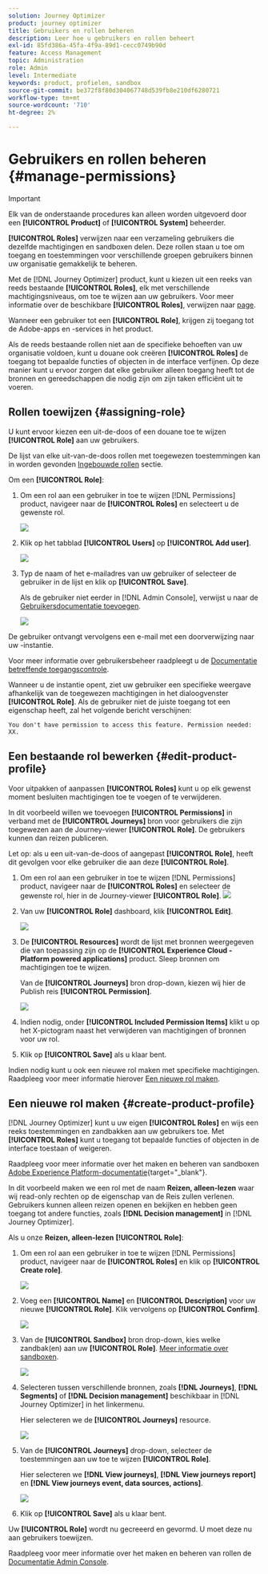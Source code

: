 ```yaml
---
solution: Journey Optimizer
product: journey optimizer
title: Gebruikers en rollen beheren
description: Leer hoe u gebruikers en rollen beheert
exl-id: 85fd386a-45fa-4f9a-89d1-cecc0749b90d
feature: Access Management
topic: Administration
role: Admin
level: Intermediate
keywords: product, profielen, sandbox
source-git-commit: be372f8f80d304067748d539fb8e210df6280721
workflow-type: tm+mt
source-wordcount: '710'
ht-degree: 2%

---
```


# Gebruikers en rollen beheren {#manage-permissions}

>[!IMPORTANT]
>
> Elk van de onderstaande procedures kan alleen worden uitgevoerd door een **[!UICONTROL Product]** of **[!UICONTROL System]** beheerder.

**[!UICONTROL Roles]** verwijzen naar een verzameling gebruikers die dezelfde machtigingen en sandboxen delen. Deze rollen staan u toe om toegang en toestemmingen voor verschillende groepen gebruikers binnen uw organisatie gemakkelijk te beheren.

Met de [!DNL Journey Optimizer] product, kunt u kiezen uit een reeks van reeds bestaande **[!UICONTROL Roles]**, elk met verschillende machtigingsniveaus, om toe te wijzen aan uw gebruikers. Voor meer informatie over de beschikbare **[!UICONTROL Roles]**, verwijzen naar [page](ootb-product-profiles.md).

Wanneer een gebruiker tot een **[!UICONTROL Role]**, krijgen zij toegang tot de Adobe-apps en -services in het product.

Als de reeds bestaande rollen niet aan de specifieke behoeften van uw organisatie voldoen, kunt u douane ook creëren **[!UICONTROL Roles]** de toegang tot bepaalde functies of objecten in de interface verfijnen. Op deze manier kunt u ervoor zorgen dat elke gebruiker alleen toegang heeft tot de bronnen en gereedschappen die nodig zijn om zijn taken efficiënt uit te voeren.

## Rollen toewijzen {#assigning-role}

U kunt ervoor kiezen een uit-de-doos of een douane toe te wijzen **[!UICONTROL Role]** aan uw gebruikers.

De lijst van elke uit-van-de-doos rollen met toegewezen toestemmingen kan in worden gevonden [Ingebouwde rollen](ootb-product-profiles.md) sectie.

Om een **[!UICONTROL Role]**:

1. Om een rol aan een gebruiker in toe te wijzen [!DNL Permissions] product, navigeer naar de **[!UICONTROL Roles]** en selecteert u de gewenste rol.

   ![](assets/do-not-localize/access_control_2.png)

1. Klik op het tabblad **[!UICONTROL Users]** op **[!UICONTROL Add user]**.

   ![](assets/do-not-localize/access_control_3.png)

1. Typ de naam of het e-mailadres van uw gebruiker of selecteer de gebruiker in de lijst en klik op **[!UICONTROL Save]**.

   Als de gebruiker niet eerder in [!DNL Admin Console], verwijst u naar de [Gebruikersdocumentatie toevoegen](https://experienceleague.adobe.com/docs/experience-platform/access-control/ui/users.html).

   ![](assets/do-not-localize/access_control_4.png)

De gebruiker ontvangt vervolgens een e-mail met een doorverwijzing naar uw -instantie.

Voor meer informatie over gebruikersbeheer raadpleegt u de [Documentatie betreffende toegangscontrole](https://experienceleague.adobe.com/docs/experience-platform/access-control/home.html).

Wanneer u de instantie opent, ziet uw gebruiker een specifieke weergave afhankelijk van de toegewezen machtigingen in het dialoogvenster **[!UICONTROL Role]**. Als de gebruiker niet de juiste toegang tot een eigenschap heeft, zal het volgende bericht verschijnen:

`You don't have permission to access this feature. Permission needed: XX.`

## Een bestaande rol bewerken {#edit-product-profile}

Voor uitpakken of aanpassen **[!UICONTROL Roles]** kunt u op elk gewenst moment besluiten machtigingen toe te voegen of te verwijderen.

In dit voorbeeld willen we toevoegen **[!UICONTROL Permissions]** in verband met de **[!UICONTROL Journeys]** bron voor gebruikers die zijn toegewezen aan de Journey-viewer **[!UICONTROL Role]**. De gebruikers kunnen dan reizen publiceren.

Let op: als u een uit-van-de-doos of aangepast **[!UICONTROL Role]**, heeft dit gevolgen voor elke gebruiker die aan deze **[!UICONTROL Role]**.

1. Om een rol aan een gebruiker in toe te wijzen [!DNL Permissions] product, navigeer naar de **[!UICONTROL Roles]** en selecteer de gewenste rol, hier in de Journey-viewer **[!UICONTROL Role]**.
   ![](assets/do-not-localize/access_control_5.png)

1. Van uw **[!UICONTROL Role]** dashboard, klik **[!UICONTROL Edit]**.

   ![](assets/do-not-localize/access_control_6.png)

1. De **[!UICONTROL Resources]** wordt de lijst met bronnen weergegeven die van toepassing zijn op de **[!UICONTROL Experience Cloud - Platform powered applications]** product. Sleep bronnen om machtigingen toe te wijzen.

   Van de **[!UICONTROL Journeys]** bron drop-down, kiezen wij hier de Publish reis **[!UICONTROL Permission]**.

   ![](assets/do-not-localize/access_control_14.png)

1. Indien nodig, onder **[!UICONTROL Included Permission Items]** klikt u op het X-pictogram naast het verwijderen van machtigingen of bronnen voor uw rol.

1. Klik op **[!UICONTROL Save]** als u klaar bent.

Indien nodig kunt u ook een nieuwe rol maken met specifieke machtigingen. Raadpleeg voor meer informatie hierover [Een nieuwe rol maken](#create-product-profile).

## Een nieuwe rol maken {#create-product-profile}

[!DNL Journey Optimizer] kunt u uw eigen **[!UICONTROL Roles]** en wijs een reeks toestemmingen en zandbakken aan uw gebruikers toe. Met **[!UICONTROL Roles]** kunt u toegang tot bepaalde functies of objecten in de interface toestaan of weigeren.

Raadpleeg voor meer informatie over het maken en beheren van sandboxen [Adobe Experience Platform-documentatie](https://experienceleague.adobe.com/docs/experience-platform/sandbox/ui/user-guide.html){target="_blank"}.

In dit voorbeeld maken we een rol met de naam **Reizen, alleen-lezen** waar wij read-only rechten op de eigenschap van de Reis zullen verlenen. Gebruikers kunnen alleen reizen openen en bekijken en hebben geen toegang tot andere functies, zoals **[!DNL  Decision management]** in [!DNL Journey Optimizer].

Als u onze **Reizen, alleen-lezen** **[!UICONTROL Role]**:

1. Om een rol aan een gebruiker in toe te wijzen [!DNL Permissions] product, navigeer naar de **[!UICONTROL Roles]** en klik op **[!UICONTROL Create role]**.

   ![](assets/do-not-localize/access_control_9.png)

1. Voeg een **[!UICONTROL Name]** en **[!UICONTROL Description]** voor uw nieuwe **[!UICONTROL Role]**. Klik vervolgens op **[!UICONTROL Confirm]**.

   ![](assets/do-not-localize/access_control_10.png)

1. Van de **[!UICONTROL Sandbox]** bron drop-down, kies welke zandbak(en) aan uw **[!UICONTROL Role]**. [Meer informatie over sandboxen](sandboxes.md).

   ![](assets/do-not-localize/access_control_13.png)

1. Selecteren tussen verschillende bronnen, zoals **[!DNL Journeys]**, **[!DNL Segments]** of **[!DNL Decision management]** beschikbaar in [!DNL Journey Optimizer] in het linkermenu.

   Hier selecteren we de **[!UICONTROL Journeys]** resource.

   ![](assets/do-not-localize/access_control_11.png)

1. Van de **[!UICONTROL Journeys]** drop-down, selecteer de toestemmingen aan uw toe te wijzen **[!UICONTROL Role]**.

   Hier selecteren we **[!DNL View journeys]**, **[!DNL View journeys report]**  en **[!DNL View journeys event, data sources, actions]**.

   ![](assets/do-not-localize/access_control_12.png)

1. Klik op **[!UICONTROL Save]** als u klaar bent.

Uw **[!UICONTROL Role]** wordt nu gecreeerd en gevormd. U moet deze nu aan gebruikers toewijzen.

Raadpleeg voor meer informatie over het maken en beheren van rollen de [Documentatie Admin Console](https://experienceleague.adobe.com/docs/experience-platform/access-control/abac/permissions-ui/roles.html).
